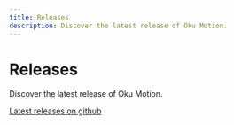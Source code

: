 ```yaml
---
title: Releases
description: Discover the latest release of Oku Motion.
---
```


# Releases

<Description>
Discover the latest release of Oku Motion.
</Description>

[Latest releases on github](https://github.com/oku-ui/primitives/releases)
